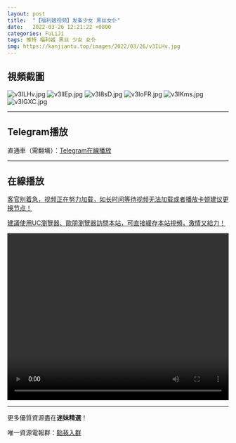 ```yaml
---
layout: post
title:  "【福利姬视频】发条少女 黑丝女仆"
date:   2022-03-26 12:21:22 +0800
categories: FuLiJi
tags: 推特 福利姬 黑丝 少女 女仆
img: https://kanjiantu.top/images/2022/03/26/v3ILHv.jpg
---
```



## 視頻截圖

![v3ILHv.jpg](https://kanjiantu.top/images/2022/03/26/v3ILHv.jpg)
![v3IlEp.jpg](https://kanjiantu.top/images/2022/03/26/v3IlEp.jpg)
![v3I8sD.jpg](https://kanjiantu.top/images/2022/03/26/v3I8sD.jpg)
![v3IoFR.jpg](https://kanjiantu.top/images/2022/03/26/v3IoFR.jpg)
![v3IKms.jpg](https://kanjiantu.top/images/2022/03/26/v3IKms.jpg)
![v3IGXC.jpg](https://kanjiantu.top/images/2022/03/26/v3IGXC.jpg)

* * *
## Telegram播放

直通車（需翻墻）：[Telegram在線播放](https://t.me/mimeijingxuan/343)

* * *
## 在線播放
<u>客官别着急，视频正在努力加载，如长时间等待视频无法加载或者播放卡顿建议更换节点！</u>

<u>建議使用UC瀏覽器、歐朋瀏覽器訪問本站，可直接緩存本站視頻，激情又給力！</u>
<center><video src="https://publer.io/uploads/tmp/1648232152-24441-0075-5100/85acf9006f88c7fe2a8d46fd42dd398d.mp4" width="100%" height="380px" controls="controls"></video></center>


* * *
更多優質資源盡在**迷妹精選**！

唯一資源電報群：[點我入群](https://t.me/mimeijingxuan)



